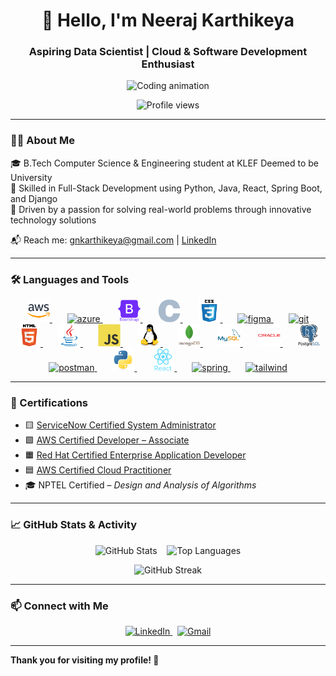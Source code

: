 <!-- GitHub Profile README for Gadesetty Neeraj Karthikeya -->

<h1 align="center">👋 Hello, I'm Neeraj Karthikeya</h1>
<h3 align="center">Aspiring Data Scientist | Cloud & Software Development Enthusiast</h3>

<p align="center">
  <img src="https://media.giphy.com/media/qgQUggAC3Pfv687qPC/giphy.gif" width="280" alt="Coding animation">
</p>

<p align="center">
  <img src="https://komarev.com/ghpvc/?username=neerajkarthikeya&label=Profile%20views&color=0e75b6&style=flat" alt="Profile views" />
</p>

---

### 🧑‍💻 About Me

🎓 B.Tech Computer Science & Engineering student at KLEF Deemed to be University  
🧠 Skilled in Full-Stack Development using Python, Java, React, Spring Boot, and Django  
🔧 Driven by a passion for solving real-world problems through innovative technology solutions  

📬 Reach me: [gnkarthikeya@gmail.com](mailto:gnkarthikeya@gmail.com) | [LinkedIn](https://linkedin.com/in/neeraj-karthikeya-gadesetty) 





---

### 🛠️ Languages and Tools

<p align="center">
  <a href="https://aws.amazon.com" target="_blank" rel="noreferrer" style="margin: 0 12px;">
    <img src="https://raw.githubusercontent.com/devicons/devicon/master/icons/amazonwebservices/amazonwebservices-original-wordmark.svg" alt="aws" width="36" height="36"/>
  </a>
  <a href="https://azure.microsoft.com/en-in/" target="_blank" rel="noreferrer" style="margin: 0 12px;">
    <img src="https://www.vectorlogo.zone/logos/microsoft_azure/microsoft_azure-icon.svg" alt="azure" width="36" height="36"/>
  </a>
  <a href="https://getbootstrap.com" target="_blank" rel="noreferrer" style="margin: 0 12px;">
    <img src="https://raw.githubusercontent.com/devicons/devicon/master/icons/bootstrap/bootstrap-plain-wordmark.svg" alt="bootstrap" width="36" height="36"/>
  </a>
  <a href="https://www.cprogramming.com/" target="_blank" rel="noreferrer" style="margin: 0 12px;">
    <img src="https://raw.githubusercontent.com/devicons/devicon/master/icons/c/c-original.svg" alt="c" width="36" height="36"/>
  </a>
  <a href="https://www.w3schools.com/css/" target="_blank" rel="noreferrer" style="margin: 0 12px;">
    <img src="https://raw.githubusercontent.com/devicons/devicon/master/icons/css3/css3-original-wordmark.svg" alt="css3" width="36" height="36"/>
  </a>
  <a href="https://www.figma.com/" target="_blank" rel="noreferrer" style="margin: 0 12px;">
    <img src="https://www.vectorlogo.zone/logos/figma/figma-icon.svg" alt="figma" width="36" height="36"/>
  </a>
  <a href="https://git-scm.com/" target="_blank" rel="noreferrer" style="margin: 0 12px;">
    <img src="https://www.vectorlogo.zone/logos/git-scm/git-scm-icon.svg" alt="git" width="36" height="36"/>
  </a>
  <a href="https://www.w3.org/html/" target="_blank" rel="noreferrer" style="margin: 0 12px;">
    <img src="https://raw.githubusercontent.com/devicons/devicon/master/icons/html5/html5-original-wordmark.svg" alt="html5" width="36" height="36"/>
  </a>
  <a href="https://www.java.com" target="_blank" rel="noreferrer" style="margin: 0 12px;">
    <img src="https://raw.githubusercontent.com/devicons/devicon/master/icons/java/java-original.svg" alt="java" width="36" height="36"/>
  </a>
  <a href="https://developer.mozilla.org/en-US/docs/Web/JavaScript" target="_blank" rel="noreferrer" style="margin: 0 12px;">
    <img src="https://raw.githubusercontent.com/devicons/devicon/master/icons/javascript/javascript-original.svg" alt="javascript" width="36" height="36"/>
  </a>
  <a href="https://www.linux.org/" target="_blank" rel="noreferrer" style="margin: 0 12px;">
    <img src="https://raw.githubusercontent.com/devicons/devicon/master/icons/linux/linux-original.svg" alt="linux" width="36" height="36"/>
  </a>
  <a href="https://www.mongodb.com/" target="_blank" rel="noreferrer" style="margin: 0 12px;">
    <img src="https://raw.githubusercontent.com/devicons/devicon/master/icons/mongodb/mongodb-original-wordmark.svg" alt="mongodb" width="36" height="36"/>
  </a>
  <a href="https://www.mysql.com/" target="_blank" rel="noreferrer" style="margin: 0 12px;">
    <img src="https://raw.githubusercontent.com/devicons/devicon/master/icons/mysql/mysql-original-wordmark.svg" alt="mysql" width="36" height="36"/>
  </a>
  <a href="https://www.oracle.com/" target="_blank" rel="noreferrer" style="margin: 0 12px;">
    <img src="https://raw.githubusercontent.com/devicons/devicon/master/icons/oracle/oracle-original.svg" alt="oracle" width="36" height="36"/>
  </a>
  <a href="https://www.postgresql.org" target="_blank" rel="noreferrer" style="margin: 0 12px;">
    <img src="https://raw.githubusercontent.com/devicons/devicon/master/icons/postgresql/postgresql-original-wordmark.svg" alt="postgresql" width="36" height="36"/>
  </a>
  <a href="https://postman.com" target="_blank" rel="noreferrer" style="margin: 0 12px;">
    <img src="https://www.vectorlogo.zone/logos/getpostman/getpostman-icon.svg" alt="postman" width="36" height="36"/>
  </a>
  <a href="https://www.python.org" target="_blank" rel="noreferrer" style="margin: 0 12px;">
    <img src="https://raw.githubusercontent.com/devicons/devicon/master/icons/python/python-original.svg" alt="python" width="36" height="36"/>
  </a>
  <a href="https://reactjs.org/" target="_blank" rel="noreferrer" style="margin: 0 12px;">
    <img src="https://raw.githubusercontent.com/devicons/devicon/master/icons/react/react-original-wordmark.svg" alt="react" width="36" height="36"/>
  </a>
  <a href="https://spring.io/" target="_blank" rel="noreferrer" style="margin: 0 12px;">
    <img src="https://www.vectorlogo.zone/logos/springio/springio-icon.svg" alt="spring" width="36" height="36"/>
  </a>
  <a href="https://tailwindcss.com/" target="_blank" rel="noreferrer" style="margin: 0 12px;">
    <img src="https://www.vectorlogo.zone/logos/tailwindcss/tailwindcss-icon.svg" alt="tailwind" width="36" height="36"/>
  </a>
</p>

---

### 📜 Certifications
- 🟨 [ServiceNow Certified System Administrator](https://www.credly.com/badges/da2a634e-c230-4a9a-a7f1-0d40b2127d46/public_url)
- 🟩 [AWS Certified Developer – Associate](https://www.credly.com/badges/ab3d94b8-7075-4b25-b3b3-0b91b2b9f4d0/public_url)  
- 🟧 [Red Hat Certified Enterprise Application Developer](https://www.credly.com/badges/cbf1d438-0f37-4a5f-abe6-3f43aaabc64a/public_url)  
- 🟦 [AWS Certified Cloud Practitioner](https://www.credly.com/badges/fcd5fa93-0775-4337-8d3b-855b2355329f/public_url)  
- 🎓 NPTEL Certified – *Design and Analysis of Algorithms*

---

### 📈 GitHub Stats & Activity

<p align="center">
  <img src="https://github-readme-stats.vercel.app/api?username=neerajkarthikeya&show_icons=true&theme=default" alt="GitHub Stats" />
  &nbsp;&nbsp;
  <img src="https://github-readme-stats.vercel.app/api/top-langs?username=neerajkarthikeya&layout=compact&theme=default" alt="Top Languages" />
</p>

<p align="center">
  <img src="https://github-readme-streak-stats.herokuapp.com/?user=neerajkarthikeya&theme=default" alt="GitHub Streak" />
</p>


---

### 📫 Connect with Me

<p align="center">
  <a href="https://linkedin.com/in/neeraj-karthikeya-gadesetty">
    <img src="https://img.shields.io/badge/-LinkedIn-blue?style=flat-square&logo=linkedin&logoColor=white" alt="LinkedIn"/>
  </a>
  &nbsp;
  <a href="mailto:gnkarthikeya@gmail.com">
    <img src="https://img.shields.io/badge/-Email-D14836?style=flat-square&logo=gmail&logoColor=white" alt="Gmail"/>
  </a>
</p>

---

**Thank you for visiting my profile! 🙏**

